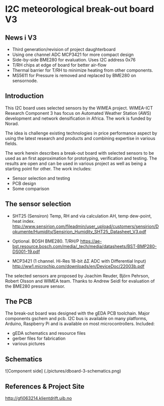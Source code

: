 
I2C meteorological break-out board V3
=====================================

News i V3
---------
* Third generation/revision of project daughterboard
* Using one channel ADC MCP3421 for more compact design
* Side-by-side BME280 for evaluation. Uses I2C address 0x76
* T/RH chips at edge of board for better air-flow 
* Thermal barrier for T/RH to minimize heating from other components.
* MS5611 for Pressure is removed and replaced by BME280 on sensornode.

Introduction
------------
This I2C board uses selected sensors by the WIMEA project. WIMEA-ICT 
Research Component 3 has focus on Automated Weather Station  (AWS) 
development and network densification in Africa. The work is funded 
by Norad. 

The idea is challenge existing technologies in price performance aspect
by using the latest research and products and combining expertise in
various fields.

The work herein describes a break-out board with selected sensors to be
used as an first approximation for prototyping, verification and testing.
The results are open and can be used in various project as well as being 
a starting point for other. The work includes:

* Sensor selection and testing
* PCB design
* Some comparison

The sensor selection
--------------------

* SHT25 (Sensiron)  Temp, RH and via calculation AH, temp dew-point, heat index.
http://www.sensirion.com/fileadmin/user_upload/customers/sensirion/Dokumente/Humidity/Sensirion_Humidity_SHT25_Datasheet_V3.pdf

* Optional. BOSH BME280. T/RH/P
https://ae-bst.resource.bosch.com/media/_tech/media/datasheets/BST-BMP280-DS001-19.pdf

* MCP3421 (1 channel. Hi-Res 18-bit ΔΣ ADC with Differential Input)
http://ww1.microchip.com/downloads/en/DeviceDoc/22003b.pdf

The selected sensors are proposed by Joachim Reuder, Björn Pehrson, Robert 
Olsson and WIMEA team. Thanks to Andrew Seidl for evaluation of the BME280 
pressure sensor.

The PCB
--------
The break-out board was designed with the gEDA PCB toolchain. Major components
gschem and pcb. I2C bus is available on many platforms, Arduino, Raspberry Pi and is available on most microcontrollers. Included:

* gEDA schematics and resource files
* gerber files for fabrication
* various pictures

Schematics
-----------
![Component side] (./pictures/dboard-3-schematics.png)

References & Project Site
--------------------------
http://gfi063214.klientdrift.uib.no
